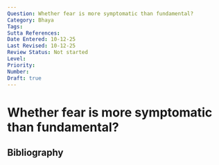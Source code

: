 ```yaml
---
Question: Whether fear is more symptomatic than fundamental?
Category: Bhaya
Tags: 
Sutta References: 
Date Entered: 10-12-25
Last Revised: 10-12-25
Review Status: Not started
Level: 
Priority: 
Number: 
Draft: true
---
```


# Whether fear is more symptomatic than fundamental?

## Bibliography

<!-- 

Notes:



-->